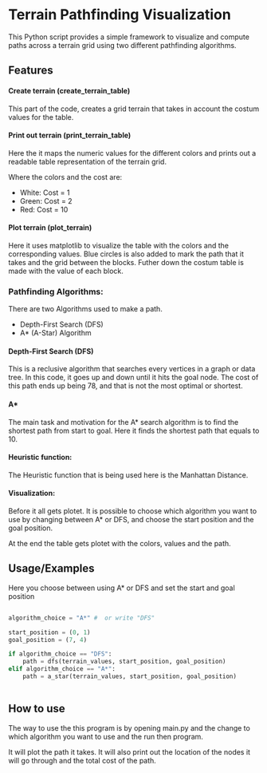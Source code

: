 # Terrain Pathfinding Visualization
This Python script provides a simple framework to visualize and compute paths across a terrain grid using two different pathfinding algorithms. 







## Features
#### Create terrain (create_terrain_table)
This part of the code, creates a grid terrain that takes in account the costum values for the table.

#### Print out terrain (print_terrain_table)
Here the it maps the numeric values for the different colors and prints out a readable table representation of the terrain grid. 

Where the colors and the cost are:
- White: Cost = 1
- Green: Cost = 2
- Red: Cost = 10

#### Plot terrain (plot_terrain)
Here it uses matplotlib to visualize the table with the colors and the corresponding values. 
Blue circles is also added to mark the path that it takes and the grid between the blocks.
Futher down the costum table is made with the value of each block.


### Pathfinding Algorithms:
There are two Algorithms used to make a path.

- Depth-First Search (DFS)
- A* (A-Star) Algorithm

#### Depth-First Search (DFS)
This is a reclusive algorithm that searches every vertices in a graph or data tree. 
In this code, it goes up and down until it hits the goal node. 
The cost of this path ends up being 78, and that is not the most optimal or shortest. 

#### A*
The main task and motivation for the A* search algorithm is to find the shortest path from start to goal. 
Here it finds the shortest path that equals to 10.
#### Heuristic function: 
The Heuristic function that is being used here is the Manhattan Distance. 

#### Visualization:
Before it all gets plotet. It is possible to choose which algorithm you want to use by changing between A* or DFS, and choose the start position and the goal position. 

At the end the table gets plotet with the colors, values and the path. 



## Usage/Examples

Here you choose between using A* or DFS and set the start and goal position 

```python

algorithm_choice = "A*" #  or write "DFS"

start_position = (0, 1) 
goal_position = (7, 4)

if algorithm_choice == "DFS":
    path = dfs(terrain_values, start_position, goal_position)
elif algorithm_choice == "A*":
    path = a_star(terrain_values, start_position, goal_position)
  
````
## How to use
The way to use the this program is by opening main.py and the change to which algorithm you want to use and the run then program. 

It will plot the path it takes. It will also print out the location of the nodes it will go through and the total cost of the path.



